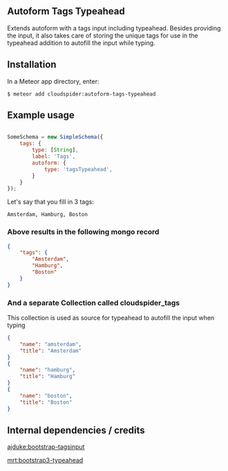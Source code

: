 ## Autoform Tags Typeahead

Extends autoform with a tags input including typeahead. Besides providing the input, it also takes care of storing the unique tags for use in the typeahead addition to autofill the input while typing.
 
## Installation

In a Meteor app directory, enter:

```
$ meteor add cloudspider:autoform-tags-typeahead
```

## Example usage

```javascript

SomeSchema = new SimpleSchema({
    tags: {
        type: [String],
        label: 'Tags',
        autoform: {
            type: 'tagsTypeahead',
        }
    }
});

```

Let's say that you fill in 3 tags: 

```
Amsterdam, Hamburg, Boston
```

### Above results in the following mongo record

```json
{
    "tags": {
        "Amsterdam",
        "Hamburg",
        "Boston"
    }
}
```

### And a separate Collection called cloudspider_tags

This collection is used as source for typeahead to autofill the input when typing
```json
{
    "name": "amsterdam",
    "title": "Amsterdam"
}
{
    "name": "hamburg",
    "title": "Hamburg"
}
{
    "name": "boston",
    "title": "Boston"
}
```

## Internal dependencies / credits
[ajduke:bootstrap-tagsinput](https://atmospherejs.com/ajduke/bootstrap-tagsinput) 

[mrt:bootstrap3-typeahead](https://atmospherejs.com/mrt/bootstrap3-typeahead) 